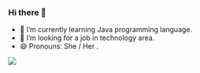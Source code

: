 ### Hi there 👋
- 🌱 I’m currently learning Java programming language.
- 🤔 I’m looking for a job in technology area.
- 😄 Pronouns: She / Her .

<picture>
<source 
  srcset="https://github-readme-stats.vercel.app/api?username=msbrito89&show_icons=true&theme=dark"
  media="(prefers-color-scheme: dark)"
/>
<source
  srcset="https://github-readme-stats.vercel.app/api?username=msbrito89&show_icons=true"
  media="(prefers-color-scheme: light), (prefers-color-scheme: no-preference)"
/>
<img src="https://github-readme-stats.vercel.app/api?username=anuraghazra&show_icons=true" />
</picture>

<!-- <p align-"center">

<a href="https://github.com/anuraghazra/github-readme-stats">
	<img align="center" src="https://github-readme-stats.vercel.app/api/top-langs/?username=msbrito89&show_icons=true&layout=compact&theme=dark" />
</a>
</p> -->

<!--
**msbrito89/msbrito89** is a ✨ _special_ ✨ repository because its `README.md` (this file) appears on your GitHub profile.

Here are some ideas to get you started:

- 🔭 I’m currently working on ...
- 🌱 I’m currently learning ...
- 👯 I’m looking to collaborate on ...
- 🤔 I’m looking for help with ...
- 💬 Ask me about ...
- 📫 How to reach me: ...
- 😄 Pronouns: ...
- ⚡ Fun fact: ...
-->
